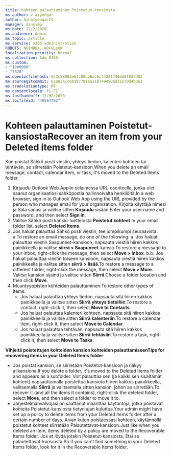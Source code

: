 ```yaml
---
title: Kohteen palauttaminen Poistetut-kansiosta
ms.author: v-aiyengar
author: AshaIyengar21
manager: dansimp
ms.date: 12/2/2020
ms.audience: Admin
ms.topic: article
ms.service: o365-administration
ROBOTS: NOINDEX, NOFOLLOW
localization_priority: Normal
ms.collection: Adm_O365
ms.custom:
- "1800008"
- "7320"
ms.openlocfilehash: 643c58003e62c88cb6ac6cf420f746dd8f03ed82
ms.sourcegitcommit: 62a83a1c6bd9779a1a11b749490bd11670d4b063
ms.translationtype: MT
ms.contentlocale: fi-FI
ms.lasthandoff: 12/02/2020
ms.locfileid: "49564792"
---
```

# <a name="recover-an-item-from-your-deleted-items-folder"></a><span data-ttu-id="37b35-102">Kohteen palauttaminen Poistetut-kansiosta</span><span class="sxs-lookup"><span data-stu-id="37b35-102">Recover an item from your Deleted items folder</span></span>

<span data-ttu-id="37b35-103">Kun poistat Sähkö posti viestin, yhteys tiedon, kalenteri kohteen tai tehtävän, se siirretään Poistetut-kansioon.</span><span class="sxs-lookup"><span data-stu-id="37b35-103">When you delete an email message, contact, calendar item, or task, it's moved to the Deleted Items folder.</span></span>

1. <span data-ttu-id="37b35-104">Kirjaudu Outlook Web Appiin selaimessa URL-osoitteella, jonka olet saanut organisaatiosi sähköpostia hallinnoivalta henkilöltä.</span><span class="sxs-lookup"><span data-stu-id="37b35-104">In a web browser, sign in to Outlook Web App using the URL provided by the person who manages email for your organization.</span></span> <span data-ttu-id="37b35-105">Kirjoita käyttäjä nimesi ja Sala sanasi ja valitse sitten **Kirjaudu** sisään.</span><span class="sxs-lookup"><span data-stu-id="37b35-105">Enter your user name and password, and then select **Sign in**.</span></span>
1. <span data-ttu-id="37b35-106">Valitse Sähkö posti kansio-luettelosta **Poistetut kohteet**.</span><span class="sxs-lookup"><span data-stu-id="37b35-106">In your email folder list, select **Deleted Items**.</span></span>
1. <span data-ttu-id="37b35-107">Jos haluat palauttaa Sähkö posti viestin, tee jompikumpi seuraavista: a.</span><span class="sxs-lookup"><span data-stu-id="37b35-107">To restore an email message, do one of the following: a.</span></span> <span data-ttu-id="37b35-108">Jos haluat palauttaa viestin Saapuneet-kansioon, napsauta viestiä hiiren kakkos painikkeella ja valitse **siirrä > Saapuneet**-kansio.</span><span class="sxs-lookup"><span data-stu-id="37b35-108">To restore a message to your inbox, right-click the message, then select **Move > Inbox**.</span></span>
    <span data-ttu-id="37b35-109">b.</span><span class="sxs-lookup"><span data-stu-id="37b35-109">b.</span></span> <span data-ttu-id="37b35-110">Jos haluat palauttaa viestin toiseen kansioon, napsauta viestiä hiiren kakkos painikkeella ja valitse sitten **siirrä > lisää**.</span><span class="sxs-lookup"><span data-stu-id="37b35-110">To restore a message to a different folder, right-click the message, then select **Move > More**.</span></span> <span data-ttu-id="37b35-111">Valitse kansion sijainti ja valitse sitten **Siirrä**.</span><span class="sxs-lookup"><span data-stu-id="37b35-111">Choose a folder location and then click **Move**.</span></span>
4. <span data-ttu-id="37b35-112">Muuntyyppisten kohteiden palauttaminen:</span><span class="sxs-lookup"><span data-stu-id="37b35-112">To restore other types of items:</span></span>
    - <span data-ttu-id="37b35-113">Jos haluat palauttaa yhteys tiedon, napsauta sitä hiiren kakkos painikkeella ja valitse sitten **Siirrä yhteys tietoihin**.</span><span class="sxs-lookup"><span data-stu-id="37b35-113">To restore a contact, right-click it, then select **Move to Contacts**.</span></span>
    - <span data-ttu-id="37b35-114">Jos haluat palauttaa kalenteri kohteen, napsauta sitä hiiren kakkos painikkeella ja valitse sitten **Siirrä kalenteriin**.</span><span class="sxs-lookup"><span data-stu-id="37b35-114">To restore a calendar item, right-click it, then select **Move to Calendar**.</span></span>
    - <span data-ttu-id="37b35-115">Jos haluat palauttaa tehtävän, napsauta sitä hiiren kakkos painikkeella ja valitse sitten **Siirrä tehtäviin**.</span><span class="sxs-lookup"><span data-stu-id="37b35-115">To restore a task, right-click it, then select **Move to Tasks**.</span></span>

<span data-ttu-id="37b35-116">**Vihjeitä poistettujen kohteiden kansion kohteiden palauttamiseen**</span><span class="sxs-lookup"><span data-stu-id="37b35-116">**Tips for recovering items in your Deleted Items folder**</span></span>

- <span data-ttu-id="37b35-117">Jos poistat kansion, se siirretään Poistetut-kansioon ja näkyy alikansiona.</span><span class="sxs-lookup"><span data-stu-id="37b35-117">If you delete a folder, it's moved to the Deleted Items folder and appears as a subfolder.</span></span> <span data-ttu-id="37b35-118">Voit palauttaa sen (ja kaikki sen sisältämät kohteet) napsauttamalla poistettua kansiota hiiren kakkos painikkeella, valitsemalla **Siirrä** ja valitsemalla sitten kansion, johon se siirretään.</span><span class="sxs-lookup"><span data-stu-id="37b35-118">To recover it (and all the items it contains), right-click the deleted folder, select **Move**, and then select a folder to move it to.</span></span>
- <span data-ttu-id="37b35-119">Järjestelmänvalvojasi on saattanut määrittää käytäntöjä, jotka poistavat kohteita Poistetut-kansiosta tietyn ajan kuluttua.</span><span class="sxs-lookup"><span data-stu-id="37b35-119">Your admin might have set up a policy to delete items from your Deleted Items folder after a certain number of days.</span></span> <span data-ttu-id="37b35-120">Aivan kuten poistaessasi kohteen, käytännöllä poistetut kohteet siirretään Palautettavat-kansioon.</span><span class="sxs-lookup"><span data-stu-id="37b35-120">Just like when you deleted an item, items deleted by a policy are moved to the Recoverable Items folder.</span></span> <span data-ttu-id="37b35-121">Jos et löydä jotakin Poistetut-kansiosta, Etsi se palautettavat-kansiosta.</span><span class="sxs-lookup"><span data-stu-id="37b35-121">So if you can't find something in your Deleted Items folder, look for it in the Recoverable Items folder.</span></span>

